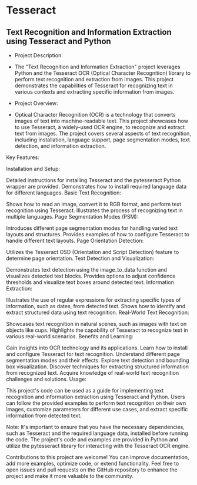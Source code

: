 # Tesseract
## Text Recognition and Information Extraction using Tesseract and Python
- Project Description:

 * The "Text Recognition and Information Extraction" project leverages Python and the Tesseract OCR (Optical Character Recognition) library to perform text recognition and extraction from images. This project demonstrates the capabilities of Tesseract for recognizing text in various contexts and extracting specific information from images.
   
<!-- You don't have to answer all the questions - just the ones relevant to your project. -->

- Project Overview:

 * Optical Character Recognition (OCR) is a technology that converts images of text into machine-readable text. This project showcases how to use Tesseract, a widely-used OCR engine, to recognize and extract text from images. The project covers several aspects of text recognition, including installation, language support, page segmentation modes, text detection, and information extraction.

Key Features:

Installation and Setup:

Detailed instructions for installing Tesseract and the pytesseract Python wrapper are provided.
Demonstrates how to install required language data for different languages.
Basic Text Recognition:

Shows how to read an image, convert it to RGB format, and perform text recognition using Tesseract.
Illustrates the process of recognizing text in multiple languages.
Page Segmentation Modes (PSM):

Introduces different page segmentation modes for handling varied text layouts and structures.
Provides examples of how to configure Tesseract to handle different text layouts.
Page Orientation Detection:

Utilizes the Tesseract OSD (Orientation and Script Detection) feature to determine page orientation.
Text Detection and Visualization:

Demonstrates text detection using the image_to_data function and visualizes detected text blocks.
Provides options to adjust confidence thresholds and visualize text boxes around detected text.
Information Extraction:

Illustrates the use of regular expressions for extracting specific types of information, such as dates, from detected text.
Shows how to identify and extract structured data using text recognition.
Real-World Text Recognition:

Showcases text recognition in natural scenes, such as images with text on objects like cups.
Highlights the capability of Tesseract to recognize text in various real-world scenarios.
Benefits and Learning:

Gain insights into OCR technology and its applications.
Learn how to install and configure Tesseract for text recognition.
Understand different page segmentation modes and their effects.
Explore text detection and bounding box visualization.
Discover techniques for extracting structured information from recognized text.
Acquire knowledge of real-world text recognition challenges and solutions.
Usage:

This project's code can be used as a guide for implementing text recognition and information extraction using Tesseract and Python. Users can follow the provided examples to perform text recognition on their own images, customize parameters for different use cases, and extract specific information from detected text.

Note:
It's important to ensure that you have the necessary dependencies, such as Tesseract and the required language data, installed before running the code. The project's code and examples are provided in Python and utilize the pytesseract library for interacting with the Tesseract OCR engine.

Contributions to this project are welcome! You can improve documentation, add more examples, optimize code, or extend functionality. Feel free to open issues and pull requests on the GitHub repository to enhance the project and make it more valuable to the community.

